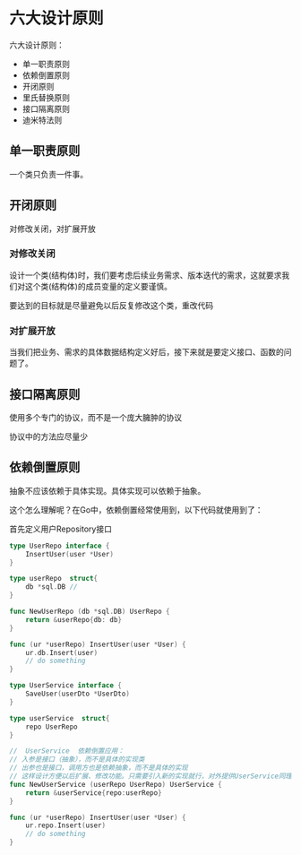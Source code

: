 # 六大设计原则

六大设计原则：
- 单一职责原则
- 依赖倒置原则
- 开闭原则
- 里氏替换原则
- 接口隔离原则
- 迪米特法则 

## 单一职责原则
一个类只负责一件事。

## 开闭原则
对修改关闭，对扩展开放
### 对修改关闭
设计一个类(结构体)时，我们要考虑后续业务需求、版本迭代的需求，这就要求我们对这个类(结构体)的成员变量的定义要谨慎。

要达到的目标就是尽量避免以后反复修改这个类，重改代码

### 对扩展开放
当我们把业务、需求的具体数据结构定义好后，接下来就是要定义接口、函数的问题了。

## 接口隔离原则
使用多个专门的协议，而不是一个庞大臃肿的协议

协议中的方法应尽量少

## 依赖倒置原则
抽象不应该依赖于具体实现。具体实现可以依赖于抽象。

这个怎么理解呢？在Go中，依赖倒置经常使用到，以下代码就使用到了：

首先定义用户Repository接口
```go
type UserRepo interface {
    InsertUser(user *User)
}

type userRepo  struct{
    db *sql.DB // 
}

func NewUserRepo (db *sql.DB) UserRepo {
    return &userRepo{db: db}
}

func (ur *userRepo) InsertUser(user *User) {
    ur.db.Insert(user)
    // do something
}
```


```go
type UserService interface {
    SaveUser(userDto *UserDto)
}

type userService  struct{
    repo UserRepo
}

//  UserService  依赖倒置应用：
// 入参是接口（抽象），而不是具体的实现类
// 出参也是接口，调用方也是依赖抽象，而不是具体的实现
// 这样设计方便以后扩展、修改功能。只需要引入新的实现就行，对外提供UserService同理，创建一个新实现就行
func NewUserService (userRepo UserRepo) UserService {
    return &userService{repo:userRepo}
}

func (ur *userRepo) InsertUser(user *User) {
    ur.repo.Insert(user)
    // do something
}
```

